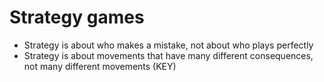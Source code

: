 # Strategy games

-   Strategy is about who makes a mistake, not about who plays perfectly
-   Strategy is about movements that have many different consequences, not many different movements (KEY)
